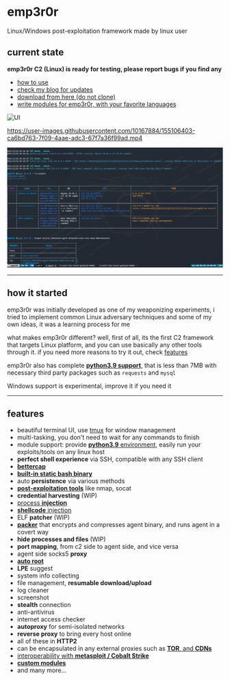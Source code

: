 # emp3r0r
Linux/Windows post-exploitation framework made by linux user

## current state

**emp3r0r C2 (Linux) is ready for testing, please report bugs if you find any**

- [how to use](https://github.com/jm33-m0/emp3r0r/wiki)
- [check my blog for updates](https://jm33.me)
- [download from here (do not clone)](https://github.com/jm33-m0/emp3r0r/releases)
- [write modules for emp3r0r, with your favorite languages](https://github.com/jm33-m0/emp3r0r/wiki/Write-modules-for-emp3r0r)


![UI](https://user-images.githubusercontent.com/10167884/155084808-fb0df1ef-6eab-4894-8af0-81934e9cd25e.png)

https://user-images.githubusercontent.com/10167884/155106403-ca6bd763-7f09-4aae-adc3-67f7a36f99ad.mp4

![c2](./img/c2transports.png)

----------

## how it started

emp3r0r was initially developed as one of my weaponizing experiments, i tried to implement common Linux adversary techniques and some of my own ideas, it was a learning process for me

what makes emp3r0r different? well, first of all, its the first C2 framework that targets Linux platform, and you can use basically any other tools through it. if you need more reasons to try it out, check [features](#features)

emp3r0r also has complete [**python3.9 support**](https://github.com/jm33-m0/emp3r0r/wiki/Write-modules-for-emp3r0r#python), that is less than 7MB with necessary third party packages such as `requests` and `mysql`

Windows support is experimental, improve it if you need it

----------

## features

* beautiful terminal UI, use [tmux](https://github.com/tmux/tmux) for window management
* multi-tasking, you don't need to wait for any commands to finish
* module support: provide [**python3.9** environment](https://github.com/jm33-m0/emp3r0r/releases/tag/v1.3.10), easily run your exploits/tools on any linux host
* **perfect shell experience** via SSH, compatible with any SSH client
* [**bettercap**](https://github.com/bettercap/bettercap)
* [**built-in static bash binary**](https://github.com/jm33-m0/emp3r0r/blob/master/core/lib/data/bash.go)
* auto **persistence** via various methods
* [**post-exploitation tools**](https://github.com/jm33-m0/emp3r0r/tree/master/core/modules/vaccine) like nmap, socat
* **credential harvesting** (WIP)
* [process **injection**](https://jm33.me/emp3r0r-injection.html)
* [**shellcode** injection](https://jm33.me/process-injection-on-linux.html)
* ELF **patcher** (WIP)
* [**packer**](https://github.com/jm33-m0/emp3r0r/tree/master/packer) that encrypts and compresses agent binary, and runs agent in a covert way
* **hide processes and files** (WIP)
* **port mapping**, from c2 side to agent side, and vice versa
* agent side socks5 **proxy**
* [**auto root**](https://github.com/jm33-m0/go-lpe)
* **LPE** suggest
* system info collecting
* file management, **resumable download/upload**
* log cleaner
* screenshot
* **stealth** connection
* anti-antivirus
* internet access checker
* **autoproxy** for semi-isolated networks
* **reverse proxy** to bring every host online
* all of these in **HTTP2**
* can be encapsulated in any external proxies such as [**TOR**, and **CDNs**](https://github.com/jm33-m0/emp3r0r/raw/master/img/c2transports.png)
* [interoperability with **metasploit / Cobalt Strike**](https://github.com/jm33-m0/emp3r0r/wiki/Interoperability-with-metasploit-and-other-C2-frameworks)
* [**custom modules**](https://github.com/jm33-m0/emp3r0r/wiki/Write-modules-for-emp3r0r)
* and many more...

